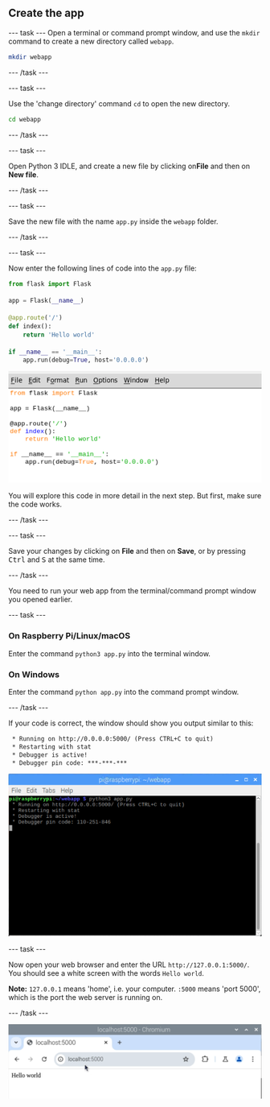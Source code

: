 ## Create the app

--- task ---
Open a terminal or command prompt window, and use the `mkdir` command to create a new directory called `webapp`.

```bash
mkdir webapp
```

--- /task ---

--- task ---

Use the 'change directory' command `cd` to open the new directory.

```bash
cd webapp
```
--- /task ---

--- task ---

Open Python 3 IDLE, and create a new file by clicking on**File** and then on **New file**.

--- /task ---

--- task ---

Save the new file with the name `app.py` inside the `webapp` folder.

--- /task ---

--- task ---

Now enter the following lines of code into the `app.py` file:

```python
from flask import Flask

app = Flask(__name__)

@app.route('/')
def index():
    return 'Hello world'

if __name__ == '__main__':
    app.run(debug=True, host='0.0.0.0')
```

![idle](images/idle-flask.png)

You will explore this code in more detail in the next step. But first, make sure the code works.

--- /task ---

--- task ---

Save your changes by clicking on **File** and then on **Save**, or by pressing <kbd>Ctrl</kbd> and <kbd>S</kbd> at the same time. 

--- /task ---

You need to run your web app from the terminal/command prompt window you opened earlier.

--- task ---

### On Raspberry Pi/Linux/macOS

Enter the command `python3 app.py` into the terminal window.

### On Windows

Enter the command `python app.py` into the command prompt window.

--- /task ---

If your code is correct, the window should show you output similar to this:

```
 * Running on http://0.0.0.0:5000/ (Press CTRL+C to quit)
 * Restarting with stat
 * Debugger is active!
 * Debugger pin code: ***-***-***
```

![pi run web app](images/pi-run-web-app.png)

--- task ---

Now open your web browser and enter the URL `http://127.0.0.1:5000/`. You should see a white screen with the words `Hello world`.

**Note:** `127.0.0.1` means 'home', i.e. your computer. `:5000` means 'port 5000', which is the port the web server is running on.

--- /task ---

![Flask Hello world](images/flask-hello-world.png)



